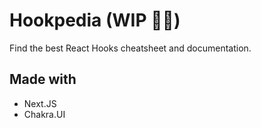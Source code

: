 # Hookpedia (WIP 👨‍🏭)

Find the best React Hooks cheatsheet and documentation.

## Made with

- Next.JS
- Chakra.UI

